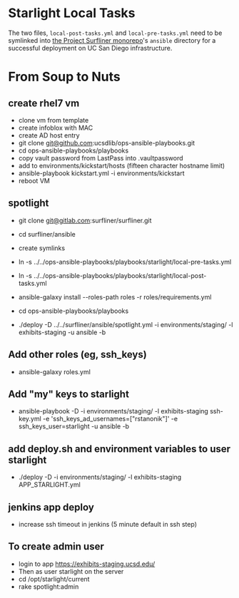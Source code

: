 # Starlight Local Tasks

The two files, `local-post-tasks.yml` and `local-pre-tasks.yml` need to be
symlinked into [the Project Surfliner monorepo][SL]'s `ansible` directory for
a successful deployment on UC San Diego infrastructure.

# From Soup to Nuts
## create rhel7 vm
- clone vm from template
- create infoblox with MAC
- create AD host entry
- git clone git@github.com:ucsdlib/ops-ansible-playbooks.git
- cd ops-ansible-playbooks/playbooks
- copy vault password from LastPass into .vaultpassword
- add to environments/kickstart/hosts (fifteen character hostname limit)
- ansible-playbook kickstart.yml -i environments/kickstart
- reboot VM

## spotlight
- git clone git@gitlab.com:surfliner/surfliner.git
- cd surfliner/ansible
- create symlinks
- ln -s ../../ops-ansible-playbooks/playbooks/starlight/local-pre-tasks.yml
- ln -s ../../ops-ansible-playbooks/playbooks/starlight/local-post-tasks.yml
- ansible-galaxy install --roles-path roles -r roles/requirements.yml

- cd ops-ansible-playbooks/playbooks
- ./deploy -D ../../surfliner/ansible/spotlight.yml  -i environments/staging/ -l exhibits-staging -u ansible -b

## Add other roles (eg, ssh_keys)
- ansible-galaxy roles.yml

## Add "my" keys to starlight
- ansible-playbook -D -i environments/staging/ -l exhibits-staging ssh-key.yml -e 'ssh_keys_ad_usernames=["rstanonik"]' -e ssh_keys_user=starlight -u ansible -b

## add deploy.sh and environment variables to user starlight
- ./deploy -D -i environments/staging/ -l exhibits-staging APP_STARLIGHT.yml

## jenkins app deploy
- increase ssh timeout in jenkins (5 minute default in ssh step)

## To create admin user
- login to app https://exhibits-staging.ucsd.edu/
- Then as user starlight on the server
- cd /opt/starlight/current
- rake spotlight:admin

[SL]: https://gitlab.com/surfliner/surfliner 
